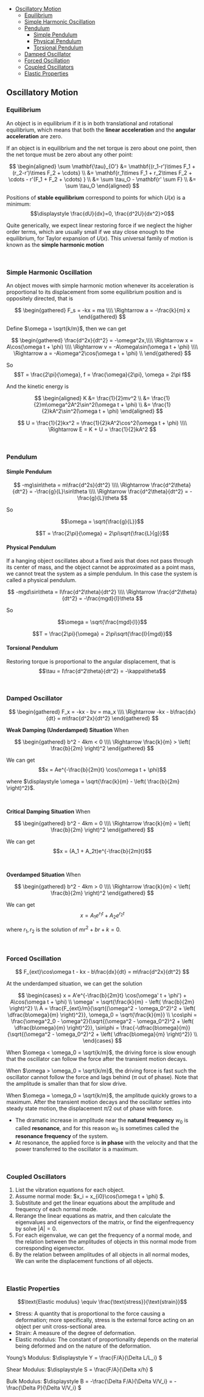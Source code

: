 
- [Oscillatory Motion](#oscillatory-motion)
    - [Equilibrium](#equilibrium)
    - [Simple Harmonic Oscillation](#simple-harmonic-oscillation)
    - [Pendulum](#pendulum)
        - [Simple Pendulum](#simple-pendulum)
        - [Physical Pendulum](#physical-pendulum)
        - [Torsional Pendulum](#torsional-pendulum)
    - [Damped Oscillator](#damped-oscillator)
    - [Forced Oscillation](#forced-oscillation)
    - [Coupled Oscillators](#coupled-oscillators)
    - [Elastic Properties](#elastic-properties)





## Oscillatory Motion
### Equilibrium
An object is in equilibrium if it is in both translational and rotational equilibrium, which means that both the **linear acceleration** and the **angular acceleration** are zero.

If an object is in equilibrium and the net torque is zero about one point, then the net torque must be zero about any other point:

$$
\begin{aligned}
  \sum \mathbf{\tau}_{O'} &= \mathbf{(r_1-r')\times F_1 + (r_2-r')\times F_2 + \cdots} \\
  &= \mathbf{r_1\times F_1 + r_2\times F_2 + \cdots - r'(F_1 + F_2 + \cdots) } \\
  &= \sum \tau_O - \mathbf{r' \sum F} \\
  &= \sum \tau_O
\end{aligned}
$$

Positions of **stable equilibrium** correspond to points for which $U(x)$ is a minimum:
$$\displaystyle \frac{dU}{dx}=0, \frac{d^2U}{dx^2}>0$$

Quite generically, we expect linear restoring force if we neglect the higher order terms, which are usually small if we stay close enough to the equilibrium, for Taylor expansion of $U(x)$. This universal family of motion is known as the **simple harmonic motion**







<br>

### Simple Harmonic Oscillation
An object moves with simple harmonic motion whenever its acceleration is proportional to its displacement from some equilibrium position and is oppositely directed, that is

$$
\begin{gathered}
  F_s = -kx = ma \\\\
  \Rightarrow a = -\frac{k}{m} x
\end{gathered}
$$

Define $\omega = \sqrt{k/m}$, then we can get

$$
\begin{gathered}
  \frac{d^2x}{dt^2} = -\omega^2x,\\\\
  \Rightarrow x = A\cos(\omega t + \phi) \\\\
  \Rightarrow v = -A\omega\sin(\omega t + \phi) \\\\
  \Rightarrow a = -A\omega^2\cos(\omega t + \phi) \\
\end{gathered}
$$

So $$T = \frac{2\pi}{\omega}, f = \frac{\omega}{2\pi}, \omega = 2\pi f$$

And the kinetic energy is

$$
\begin{aligned}
  K &= \frac{1}{2}mv^2 \\
  &= \frac{1}{2}m\omega^2A^2\sin^2(\omega t + \phi) \\
  &= \frac{1}{2}kA^2\sin^2(\omega t + \phi)
\end{aligned}
$$

$$
U = \frac{1}{2}kx^2 = \frac{1}{2}kA^2\cos^2(\omega t + \phi) \\\\
\Rightarrow E = K + U = \frac{1}{2}kA^2 
$$







<br>

### Pendulum
#### Simple Pendulum
$$
-mg\sin\theta = m\frac{d^2s}{dt^2} \\\\
\Rightarrow \frac{d^2\theta}{dt^2} = -\frac{g}{L}\sin\theta \\\\
\Rightarrow \frac{d^2\theta}{dt^2} = -\frac{g}{L}\theta
$$

So

$$\omega = \sqrt{\frac{g}{L}}$$

$$T = \frac{2\pi}{\omega} = 2\pi\sqrt{\frac{L}{g}}$$

#### Physical Pendulum
If a hanging object oscillates about a fixed axis that does not pass through its center of mass, and the object cannot be approximated as a point mass, we cannot treat the system as a simple pendulum. In this case the system is called a physical pendulum.

$$
-mgd\sin\theta = I\frac{d^2\theta}{dt^2} \\\\
\Rightarrow \frac{d^2\theta}{dt^2} = -\frac{mgd}{I}\theta
$$

So

$$\omega = \sqrt{\frac{mgd}{I}}$$

$$T = \frac{2\pi}{\omega} = 2\pi\sqrt{\frac{I}{mgd}}$$

#### Torsional Pendulum
Restoring torque is proportional to the angular displacement, that is $$\tau = I\frac{d^2\theta}{dt^2} = -\kappa\theta$$








<br>

### Damped Oscillator
$$
\begin{gathered}
  F_x = -kx - bv = ma_x \\\\
  \Rightarrow -kx - b\frac{dx}{dt} = m\frac{d^2x}{dt^2}
\end{gathered}
$$

**Weak Damping (Underdamped) Situation**
When

$$
\begin{gathered}
  b^2 - 4km < 0 \\\\
  \Rightarrow \frac{k}{m} > \left( \frac{b}{2m} \right)^2
\end{gathered}
$$

We can get $$x = Ae^{-\frac{b}{2m}t} \cos(\omega t + \phi)$$

where $\displaystyle \omega = \sqrt{\frac{k}{m} - \left( \frac{b}{2m} \right)^2}$.

<br>

**Critical Damping Situation**
When

$$
\begin{gathered}
  b^2 - 4km = 0 \\\\
  \Rightarrow \frac{k}{m} = \left( \frac{b}{2m} \right)^2
\end{gathered}
$$

We can get $$x = (A_1 + A_2t)e^{-\frac{b}{2m}t}$$

<br>

**Overdamped Situation**
When

$$
\begin{gathered}
  b^2 - 4km > 0 \\\\
  \Rightarrow \frac{k}{m} < \left( \frac{b}{2m} \right)^2
\end{gathered}
$$

We can get $$x = A_1e^{r_1t} + A_2e^{r_2t}$$

where $r_1, r_2$ is the solution of $mr^2 + br + k = 0.$








<br>

### Forced Oscillation
$$
F_{ext}\cos\omega t - kx - b\frac{dx}{dt} = m\frac{d^2x}{dt^2}
$$

At the underdamped situation, we can get the solution

$$
\begin{cases}
  x = A'e^{-\frac{b}{2m}t} \cos(\omega' t + \phi') + A\cos(\omega t + \phi) \\
  \omega' = \sqrt{\frac{k}{m} - \left( \frac{b}{2m} \right)^2} \\
  A = \frac{F_{ext}/m}{\sqrt{(\omega^2 - \omega_0^2)^2 + \left( \dfrac{b\omega}{m} \right)^2}}, \omega_0 = \sqrt{\frac{k}{m}} \\
  \cos\phi =  \frac{\omega^2_0 - \omega^2}{\sqrt{(\omega^2 - \omega_0^2)^2 + \left( \dfrac{b\omega}{m} \right)^2}}, \sin\phi =  \frac{-\dfrac{b\omega}{m}}{\sqrt{(\omega^2 - \omega_0^2)^2 + \left( \dfrac{b\omega}{m} \right)^2}} \\
\end{cases}
$$

When $\omega < \omega_0 = \sqrt{k/m}$, the driving force is slow enough that the oscillator can follow the force after the transient motion decays.

When $\omega > \omega_0 = \sqrt{k/m}$, the driving force is fast such the oscillator cannot follow the force and lags behind ($\pi$ out of phase). Note that the amplitude is smaller than that for slow drive.

When $\omega = \omega_0 = \sqrt{k/m}$, the amplitude quickly grows to a maximum. After the transient motion decays and the oscillator settles into steady state motion, the displacement $\pi/2$ out of phase with force. 

- The dramatic increase in amplitude near the **natural frequency** $w_0$ is called **resonance**, and for this reason $w_0$ is sometimes called the **resonance frequency** of the system.
- At resonance, the applied force is **in phase** with the velocity and that the power transferred to the oscillator is a maximum.








<br>

### Coupled Oscillators
1. List the vibration equations for each object.
2. Assume normal mode: $x_i = x_{i0}\cos(\omega t + \phi) $.
3. Substitute and get the linear equations about the amplitude and frequency of each normal mode.
4. Rerange the linear equations as matrix, and then calculate the eigenvalues and eigenvectors of the matrix, or find the eigenfrequency by solve $|A| = 0$.
5. For each eigenvalue, we can get the frequency of a normal mode, and the relation between the amplitudes of objects in this normal mode from corresponding eigenvector.
6. By the relation between amplitudes of all objects in all normal modes, We can write the displacement functions of all objects.






<br>

### Elastic Properties
$$\text{Elastic modulus} \equiv \frac{\text{stress}}{\text{strain}}$$

- Stress: A quantity that is proportional to the force causing a deformation; more specifically, stress is the external force acting on an object per unit cross-sectional area.
- Strain: A measure of the degree of deformation.
- Elastic modulus: The constant of proportionality depends on the material being deformed and on the nature of the deformation.

Young’s Modulus: $\displaystyle Y = \frac{F/A}{\Delta L/L_i} $

Shear Modulus: $\displaystyle S = \frac{F/A}{\Delta x/h} $

Bulk Modulus: $\displaystyle B = -\frac{\Delta F/A}{\Delta V/V_i} = -\frac{\Delta P}{\Delta V/V_i} $





